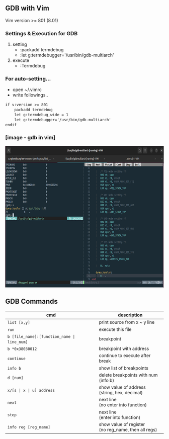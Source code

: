 ## GDB with Vim
Vim version >= 801 (8.01)  

### Settings & Execution for GDB
1. setting
    + :packadd termdebug
    + :let g:termdebugger='/usr/bin/gdb-multiarch'
2. execute
    + :Termdebug

### For auto-setting...
- open ~/.vimrc
- write followings..
```
if v:version >= 801
	packadd termdebug
	let g:termdebug_wide = 1
    let g:termdebugger='/usr/bin/gdb-multiarch'
endif
```

### [image - gdb in vim]
<img src="./images/gdb_with_vim.png" width="800px" height="450px" title="gdb_with_vim"/>


## GDB Commands
| cmd | description |
|-----|-------------|
| `list [x,y]` | print source from x ~ y line | 
| `run` | execute this file |
| `b [file_name]:[function_name \| line_num]` | breakpoint |
| `b *0x38030012` | breakpoint with address |
| `continue` | continue to execute after break |
| `info b` | show list of breakpoints |
| `d [num]` | delete breakpoints with num <br>(info b) |
| `x/[s \| x \| u] address` | show value of address <br> (string, hex, decimal) |
| `next` | next line <br>(no enter into function) |
| `step` | next line <br>(enter into function) |
| `info reg [reg_name]` | show value of register <br> (no reg_name, then all regs) |